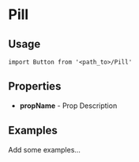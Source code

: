 # Pill

## Usage

```
import Button from '<path_to>/Pill'
```

## Properties

- **propName** - Prop Description

## Examples

Add some examples...
